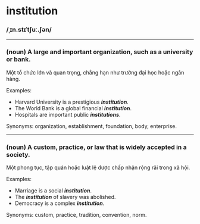 # institution

### /ˌɪn.stɪˈtʃuː.ʃən/

---

### (noun) A large and important organization, such as a university or bank.

Một tổ chức lớn và quan trọng, chẳng hạn như trường đại học hoặc ngân hàng.

Examples:
- Harvard University is a prestigious ***institution***.
- The World Bank is a global financial ***institution***.
-  Hospitals are important public ***institutions***.

Synonyms: organization, establishment, foundation, body, enterprise.

---

### (noun) A custom, practice, or law that is widely accepted in a society.

Một phong tục, tập quán hoặc luật lệ được chấp nhận rộng rãi trong xã hội.

Examples:
- Marriage is a social ***institution***.
- The ***institution*** of slavery was abolished.
-  Democracy is a complex ***institution***.

Synonyms: custom, practice, tradition, convention, norm.